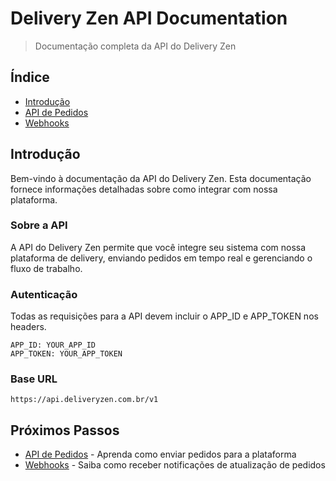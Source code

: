 # Delivery Zen API Documentation

> Documentação completa da API do Delivery Zen

## Índice

- [Introdução](README.md)
- [API de Pedidos](orders-api.md)
- [Webhooks](webhooks.md)

## Introdução

Bem-vindo à documentação da API do Delivery Zen. Esta documentação fornece informações detalhadas sobre como integrar com nossa plataforma.

### Sobre a API

A API do Delivery Zen permite que você integre seu sistema com nossa plataforma de delivery, enviando pedidos em tempo real e gerenciando o fluxo de trabalho.

### Autenticação

Todas as requisições para a API devem incluir o APP_ID e APP_TOKEN nos headers.

```http
APP_ID: YOUR_APP_ID
APP_TOKEN: YOUR_APP_TOKEN
```

### Base URL

```
https://api.deliveryzen.com.br/v1
```

## Próximos Passos

- [API de Pedidos](orders-api.md) - Aprenda como enviar pedidos para a plataforma
- [Webhooks](webhooks.md) - Saiba como receber notificações de atualização de pedidos
